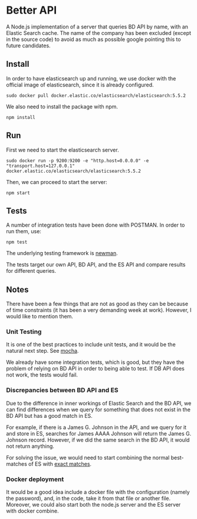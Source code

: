 # Better API

A Node.js implementation of a server that queries BD API by name, with an Elastic Search cache. The name of the company has been excluded (except in the source code) to avoid as much as possible google pointing this to future candidates.

## Install

In order to have elasticsearch up and running, we use docker with the official image of elasticsearch, since it is already configured. 

```
sudo docker pull docker.elastic.co/elasticsearch/elasticsearch:5.5.2
```

We also need to install the package with npm.

```
npm install
```

## Run

First we need to start the elasticsearch server.

```
sudo docker run -p 9200:9200 -e "http.host=0.0.0.0" -e "transport.host=127.0.0.1" docker.elastic.co/elasticsearch/elasticsearch:5.5.2
```

Then, we can proceed to start the server:

```
npm start
```

## Tests

A number of integration tests have been done with POSTMAN. In order to run them, use:

```npm test```

The underlying testing framework is [newman](https://www.npmjs.com/package/newman).

The tests target our own API, BD API, and the ES API and compare results for different queries.

## Notes

There have been a few things that are not as good as they can be because of time constraints (it has been a very demanding week at work). However, I would like to mention them.

### Unit Testing

It is one of the best practices to include unit tests, and it would be the natural next step. See [mocha](https://github.com/mochajs/mocha).

We already have some integration tests, which is good, but they have the problem of relying on BD API in order to being able to test. If DB API does not work, the tests would fail.

### Discrepancies between BD API and ES

Due to the difference in inner workings of Elastic Search and the BD API, we can find differences when we query for something that does not exist in the BD API but has a good match in ES. 

For example, if there is a James G. Johnson in the API, and we query for it and store in ES, searches for James AAAA Johnson will return the James G. Johnson record. However, if we did the same search in the BD API, it would not return anything. 

For solving the issue, we would need to start combining the normal best-matches of ES with [exact matches](https://www.elastic.co/guide/en/elasticsearch/guide/current/_finding_exact_values.html).

### Docker deployment

It would be a good idea include a docker file with the configuration (namely the password), and, in the code, take it from that file or another file. Moreover, we could also start both the node.js server and the ES server with docker combine.
